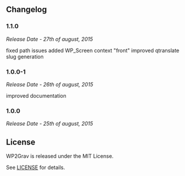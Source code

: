 


## Changelog

### 1.1.0

*Release Date - 27th of august, 2015*

fixed path issues
added WP_Screen context "front"
improved qtranslate slug generation


### 1.0.0-1

*Release Date - 26th of august, 2015*

improved documentation

### 1.0.0

*Release Date - 25th of august, 2015*


## License

WP2Grav is released under the MIT License.

See [LICENSE](https://github.com/SiteBeez/wordpress-wp2grav-markdown-exporter/blob/master/wp2grav/LICENSE) for details.
